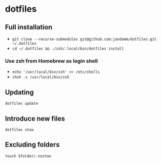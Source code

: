 # dotfiles

## Full installation

- `git clone --recurse-submodules git@github.com:jandamm/dotfiles.git ~/.dotfiles`
- `cd ~/.dotfiles && ./zsh/.local/bin/dotfiles install`

### Use zsh from Homebrew as login shell

- `echo '/usr/local/bin/zsh' >> /etc/shells`
- `chsh -s /usr/local/bin/zsh`

## Updating

`dotfiles update`

## Introduce new files

`dotfiles stow`

## Excluding folders

`touch $folder/.nostow`
